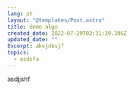 ```yaml
---
lang: pt
layout: "@templates/Post.astro"
title: demo algo
created_date: 2022-07-29T02:31:39.196Z
updated_date: ""
Excerpt: aksjdksjf
topics:
  - asdsfa
---
```

asdjjshf